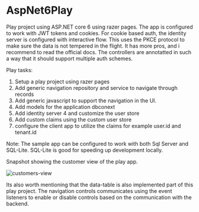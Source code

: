 # AspNet6Play
Play project using ASP.NET core 6 using razer pages. The app is configured to work with JWT tokens and cookies. For cookie based auth, the identity server is configured with interactive flow. This uses the PKCE protocol to make sure the data is not tempered in the flight. It has more pros, and i recommend to read the official docs.
The controllers are annotatted in such a way that it should support multiple auth schemes.

Play tasks:
1. Setup a play project using razer pages
2. Add generic navigation repository and service to navigate through records
3. Add generic javascript to support the navigation in the UI.
4. Add models for the application dbconext
5. Add identity server 4 and customize the user store
6. Add custom claims using the custom user store
7. configure the client app to utilize the claims for example user.id and tenant.id

Note: The sample app can be configured to work with both Sql Server and SQL-Lite. SQL-Lite is good for speeding up development locally.

Snapshot showing the customer view of the play app.

![customers-view](https://user-images.githubusercontent.com/12786083/147574081-f06aebc5-a84f-418b-bab4-45bfa2c5ac0c.PNG)

Its also worth mentioning that the data-table is also implemented part of this play project. The navigation controls communicates using the event listeners to enable or disable controls based on the communication with the backend.
